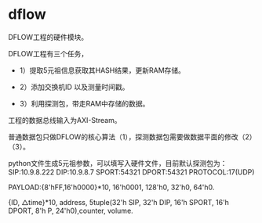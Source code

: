 # dflow

DFLOW工程的硬件模块。

DFLOW工程有三个任务，

- 1）提取5元祖信息获取其HASH结果，更新RAM存储。

- 2）添加交换机ID 以及测量时间戳。

- 3）利用探测包，带走RAM中存储的数据。

工程的数据总线输入为AXI-Stream。

普通数据包只做DFLOW的核心算法（1），探测数据包需要做数据平面的修改（2）（3）。

python文件生成5元祖参数，可以填写入硬件文件，目前默认探测包为：SIP:10.9.8.222 DIP:10.9.8.7 SPORT:54321 DPORT:54321 PROTOCOL:17(UDP)

PAYLOAD:{8'hFF,16'h0000}*10, 16'h0001, 128'h0, 32'h0, 64'h0.

{ID, △time}*10, address, 5tuple(32'h SIP, 32'h DIP, 16'h SPORT, 16'h DPORT, 8'h P, 24'h0),counter, volume.
